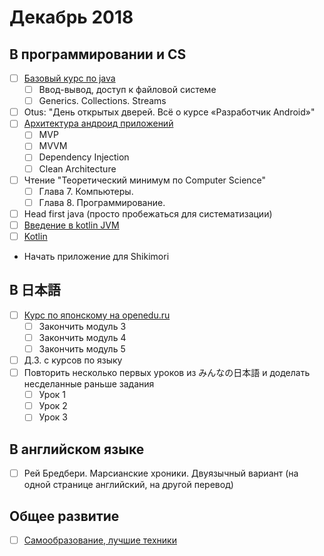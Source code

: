 # Декабрь 2018
## В программировании и CS
- [ ] [Базовый курс по java](https://stepik.org/course/187/syllabus)
    - [ ] Ввод-вывод, доступ к файловой системе
    - [ ] Generics. Collections. Streams
- [ ] Otus: "День открытых дверей. Всё о курсе «Разработчик Android»"
- [ ] [Архитектура андроид приложений](https://www.coursera.org/learn/android-app-architecture)
    - [ ] MVP
    - [ ] MVVM
    - [ ] Dependency Injection
    - [ ] Clean Architecture
- [ ] Чтение "Теоретический минимум по Computer Science"
    - [ ] Глава 7. Компьютеры.
    - [ ] Глава 8. Программирование.
- [ ] Head first java (просто пробежаться для систематизации)
- [ ] [Введение в kotlin JVM](https://stepik.org/course/5448/syllabus)
- [ ] [Kotlin](https://stepik.org/course/2852/syllabus)
- Начать приложение для Shikimori
## В 日本語
- [ ] [Курс по японскому на openedu.ru](https://courses.openedu.ru/courses/course-v1:spbu+JPLANG+fall_2018/info)
    - [ ] Закончить модуль 3 
    - [ ] Закончить модуль 4
    - [ ] Закончить модуль 5
- [ ] Д.З. с курсов по языку
- [ ] Повторить несколько первых уроков из みんなの日本語 и доделать несделанные раньше задания
    - [ ] Урок 1
    - [ ] Урок 2
    - [ ] Урок 3
## В английском языке
- [ ] Рей Бредбери. Марсианские хроники. Двуязычный вариант (на одной странице английский, на другой перевод)
## Общее развитие
- [ ] [Самообразование, лучшие техники](https://4brain.ru/lnd/?cb=lifelearning)